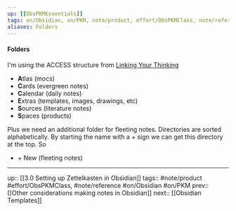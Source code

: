 ```yaml
---
up: [[ObsPKMEssentials]]
tags: on/Obsidian, on/PKM, note/product, effort/ObsPKMClass, note/reference
aliases: Folders
---
```

#### Folders

I'm using the ACCESS structure from [Linking Your Thinking](https://www.linkingyourthinking.com) 
- **A**tlas (mocs)
- **C**ards (evergreen notes)
- **C**alendar (daily notes)
- **E**xtras (templates, images, drawings, etc)
- **S**ources (literature notes)
- **S**paces (products)

Plus we need an additional folder for fleeting notes. Directories are sorted alphabetically. By starting the name with a + sign we can get this directory at the top. So
- \+ New (fleeting notes)

---
up:: [[3.0 Setting up Zettelkasten in Obsidian]]
tags:: #note/product #effort/ObsPKMClass, #note/reference #on/Obsidian #on/PKM 
prev:: [[Other considerations making notes in Obsidian]]
next:: [[Obsidian Templates]]
